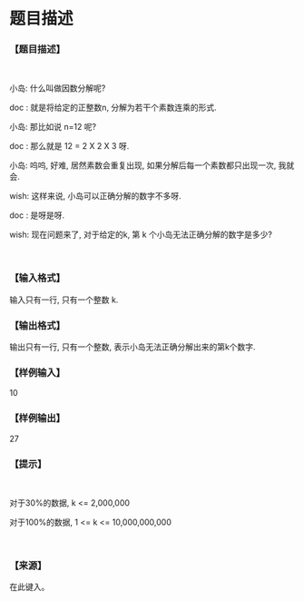 # 题目描述


<h3>
【题目描述】
</h3>
<p>
<br/>
</p>
<p>
小岛: 什么叫做因数分解呢?
</p>
<p>
doc : 就是将给定的正整数n, 分解为若干个素数连乘的形式.
</p>
<p>
小岛: 那比如说 n=12 呢?
</p>
<p>
doc : 那么就是 12 = 2 X 2 X 3 呀.
</p>
<p>
小岛: 呜呜, 好难, 居然素数会重复出现, 如果分解后每一个素数都只出现一次, 我就会.
</p>
<p>
wish: 这样来说, 小岛可以正确分解的数字不多呀.
</p>
<p>
doc : 是呀是呀.
</p>
<p>
wish: 现在问题来了, 对于给定的k, 第 k 个小岛无法正确分解的数字是多少?
</p>
<p>
<br/>
</p>
<h3>
【输入格式】
</h3>
<p>
输入只有一行, 只有一个整数 k.
</p>
<h3>
【输出格式】
</h3>
<p>
输出只有一行, 只有一个整数, 表示小岛无法正确分解出来的第k个数字.
</p>
<h3>
【样例输入】
</h3>
<p>
10
</p>
<h3>
【样例输出】
</h3>
<p>
27
</p>
<h3>
【提示】
</h3>
<p>
<br/>
</p>
<p>
对于30%的数据, k &lt;= 2,000,000
</p>
<p>
对于100%的数据, 1 &lt;= k &lt;= 10,000,000,000
</p>
<p>
<br/>
</p>
<h3>
【来源】
</h3>
<p>
在此键入。
</p>
